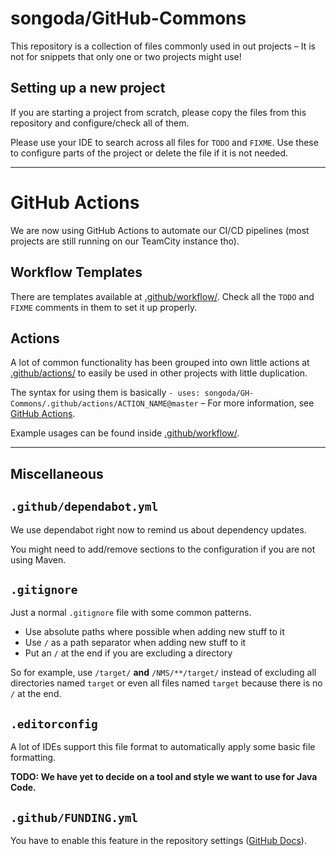 # songoda/GitHub-Commons
This repository is a collection of files commonly used in out projects – It is not for snippets
that only one or two projects might use!


## Setting up a new project
If you are starting a project from scratch,
please copy the files from this repository and configure/check all of them.

Please use your IDE to search across all files for `TODO` and `FIXME`.
Use these to configure parts of the project or delete the file if it is not needed.

---

# GitHub Actions
We are now using GitHub Actions to automate our CI/CD pipelines (most projects are still running on our TeamCity instance tho).


## Workflow Templates
There are templates available at [.github/workflow/](.github/workflow).
Check all the `TODO` and `FIXME` comments in them to set it up properly.


## Actions
A lot of common functionality has been grouped into own little actions at [.github/actions/](.github/actions)
to easily be used in other projects with little duplication.

The syntax for using them is basically `- uses: songoda/GH-Commons/.github/actions/ACTION_NAME@master` –
For more information, see [GitHub Actions](https://help.github.com/en/actions).

Example usages can be found inside [.github/workflow/](.github/workflow).

- - -

## Miscellaneous

## `.github/dependabot.yml`
We use dependabot right now to remind us about dependency updates.

You might need to add/remove sections to the configuration if you are not using Maven.


## `.gitignore`
Just a normal `.gitignore` file with some common patterns.

* Use absolute paths where possible when adding new stuff to it
* Use `/` as a path separator when adding new stuff to it
* Put an `/` at the end if you are excluding a directory

So for example, use `/target/` **and** `/NMS/**/target/`
instead of excluding all directories named `target` or even all files named `target` because there is no `/` at the end.


## `.editorconfig`
A lot of IDEs support this file format to automatically apply some basic file formatting.

**TODO: We have yet to decide on a tool and style we want to use for Java Code.**


## `.github/FUNDING.yml`
You have to enable this feature in the repository settings
([GitHub Docs](https://docs.github.com/en/repositories/managing-your-repositorys-settings-and-features/customizing-your-repository/displaying-a-sponsor-button-in-your-repository#displaying-a-sponsor-button-in-your-repository)).
